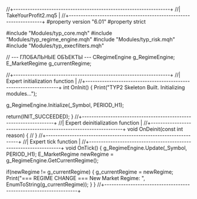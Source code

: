 //+------------------------------------------------------------------+
//|                                           TakeYourProfit2.mq5 |
//+------------------------------------------------------------------+
#property version   "6.01"
#property strict

#include "Modules/typ_core.mqh"
#include "Modules/typ_regime_engine.mqh"
#include "Modules/typ_risk.mqh"
#include "Modules/typ_execfilters.mqh"

// --- ГЛОБАЛЬНЫЕ ОБЪЕКТЫ ---
CRegimeEngine   g_RegimeEngine;
E_MarketRegime  g_currentRegime;

//+------------------------------------------------------------------+
//| Expert initialization function                                   |
//+------------------------------------------------------------------+
int OnInit()
{
  Print("TYP2 Skeleton Built. Initializing modules...");
  
  g_RegimeEngine.Initialize(_Symbol, PERIOD_H1);
  
  return(INIT_SUCCEEDED);
}
//+------------------------------------------------------------------+
//| Expert deinitialization function                                 |
//+------------------------------------------------------------------+
void OnDeinit(const int reason)
{
  //
}
//+------------------------------------------------------------------+
//| Expert tick function                                             |
//+------------------------------------------------------------------+
void OnTick()
{
  g_RegimeEngine.Update(_Symbol, PERIOD_H1);
  E_MarketRegime newRegime = g_RegimeEngine.GetCurrentRegime();

  if(newRegime != g_currentRegime) 
  {
    g_currentRegime = newRegime;
    Print("=== REGIME CHANGE === New Market Regime: ", EnumToString(g_currentRegime));
  }
}
//+------------------------------------------------------------------+